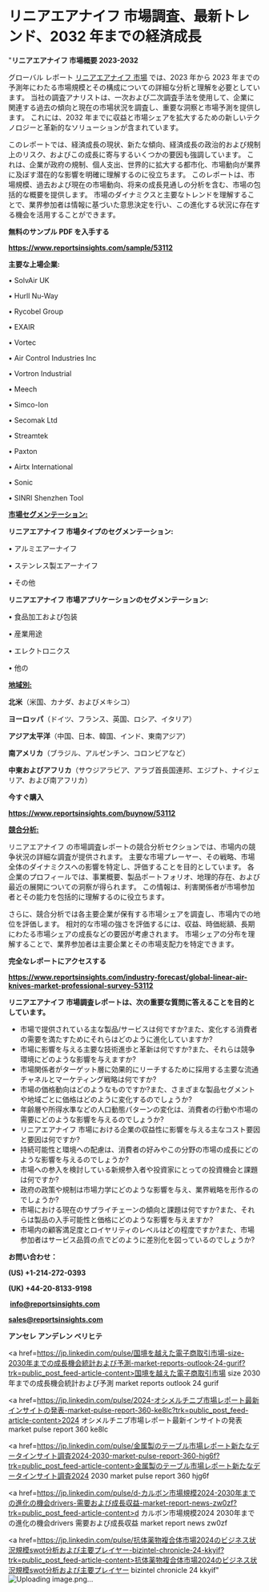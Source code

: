 # リニアエアナイフ 市場調査、最新トレンド、2032 年までの経済成長

"<strong>リニアエアナイフ 市場概要 2023-2032</strong>

グローバル レポート <a href=https://www.reportsinsights.com/sample/53112>リニアエアナイフ 市場</a> では、2023 年から 2023 年までの予測年にわたる市場規模とその構成についての詳細な分析と理解を必要としています。 当社の調査アナリストは、一次および二次調査手法を使用して、企業に関連する過去の傾向と現在の市場状況を調査し、重要な洞察と市場予測を提供します。 これには、2032 年までに収益と市場シェアを拡大​​するための新しいテクノロジーと革新的なソリューションが含まれています。

このレポートでは、経済成長の現状、新たな傾向、経済成長の政治的および規制上のリスク、およびこの成長に寄与するいくつかの要因も強調しています。 これは、企業が政府の規制、個人支出、世界的に拡大する都市化、市場動向が業界に及ぼす潜在的な影響を明確に理解するのに役立ちます。 このレポートは、市場規模、過去および現在の市場動向、将来の成長見通しの分析を含む、市場の包括的な概要を提供します。 市場のダイナミクスと主要なトレンドを理解することで、業界参加者は情報に基づいた意思決定を行い、この進化する状況に存在する機会を活用することができます。

<strong><b>無料のサンプル PDF を入手する</b></strong>

<a href=https://www.reportsinsights.com/sample/53112><strong><u>https://www.reportsinsights.com/sample/53112</u></strong></a>

<strong>主要な上場企業:</strong>

• SolvAir UK

• Hurll Nu-Way

• Rycobel Group

• EXAIR

• Vortec

• Air Control Industries Inc

• Vortron Industrial

• Meech

• Simco-Ion

• Secomak Ltd

• Streamtek

• Paxton

• Airtx International

• Sonic

• SINRI Shenzhen Tool

<strong><u>市場セグメンテーション</u></strong><strong><u>:</u></strong>

<strong>リニアエアナイフ 市場タイプのセグメンテーション:</strong>

• アルミエアーナイフ

• ステンレス製エアーナイフ

• その他

<strong>リニアエアナイフ 市場アプリケーションのセグメンテーション:</strong>

• 食品加工および包装

• 産業用途

• エレクトロニクス

• 他の

<strong><u>地域別</u></strong><strong><u>:</u></strong>

<strong>北米</strong>（米国、カナダ、およびメキシコ）

<strong>ヨーロッパ</strong>（ドイツ、フランス、英国、ロシア、イタリア）

<strong>アジア太平洋</strong>（中国、日本、韓国、インド、東南アジア）

<strong>南アメリカ</strong>（ブラジル、アルゼンチン、コロンビアなど）

<strong>中東およびアフリカ</strong>（サウジアラビア、アラブ首長国連邦、エジプト、ナイジェリア、および南アフリカ）

<strong>今すぐ購入</strong>

<a href=https://www.reportsinsights.com/buynow/53112><strong><u>https://www.reportsinsights.com/buynow/53112</u></strong></a>

<strong><u>競合分析:</u></strong>

リニアエアナイフ の市場調査レポートの競合分析セクションでは、市場内の競争状況の詳細な調査が提供されます。 主要な市場プレーヤー、その戦略、市場全体のダイナミクスへの影響を特定し、評価することを目的としています。 各企業のプロフィールでは、事業概要、製品ポートフォリオ、地理的存在、および最近の展開についての洞察が得られます。 この情報は、利害関係者が市場参加者とその能力を包括的に理解するのに役立ちます。

さらに、競合分析では各主要企業が保有する市場シェアを調査し、市場内での地位を評価します。 相対的な市場の強さを評価するには、収益、時価総額、長期にわたる市場シェアの成長などの要因が考慮されます。 市場シェアの分布を理解することで、業界参加者は主要企業とその市場支配力を特定できます。

<strong>完全なレポートにアクセスする</strong>

<a href=https://www.reportsinsights.com/industry-forecast/global-linear-air-knives-market-professional-survey-53112><strong><u><b>https://www.reportsinsights.com/industry-forecast/global-linear-air-knives-market-professional-survey-53112</b></u></strong></a>

<strong><b>リニアエアナイフ 市場調査レポートは、次の重要な質問に答えることを目的としています。</b></strong>
<ul>
  <li>市場で提供されている主な製品/サービスは何ですか?また、変化する消費者の需要を満たすためにそれらはどのように進化していますか?</li>
  <li>市場に影響を与える主要な技術進歩と革新は何ですか?また、それらは競争環境にどのような影響を与えますか?</li>
  <li>市場関係者がターゲット層に効果的にリーチするために採用する主要な流通チャネルとマーケティング戦略は何ですか?</li>
  <li>市場の価格動向はどのようなものですか?また、さまざまな製品セグメントや地域ごとに価格はどのように変化するのでしょうか?</li>
  <li>年齢層や所得水準などの人口動態パターンの変化は、消費者の行動や市場の需要にどのような影響を与えるのでしょうか?</li>
  <li>リニアエアナイフ 市場における企業の収益性に影響を与える主なコスト要因と要因は何ですか?</li>
  <li>持続可能性と環境への配慮は、消費者の好みやこの分野の市場の成長にどのような影響を与えるのでしょうか?</li>
  <li>市場への参入を検討している新規参入者や投資家にとっての投資機会と課題は何ですか?</li>
  <li>政府の政策や規制は市場力学にどのような影響を与え、業界戦略を形作るのでしょうか?</li>
  <li>市場における現在のサプライチェーンの傾向と課題は何ですか?また、それらは製品の入手可能性と価格にどのような影響を与えますか?</li>
  <li>市場内の顧客満足度とロイヤリティのレベルはどの程度ですか?また、市場参加者はサービス品質の点でどのように差別化を図っているのでしょうか?</li>
</ul>
<strong>お問い合わせ：</strong>

<strong>(US) +1-214-272-0393</strong>

<strong>(UK) +44-20-8133-9198</strong>

<strong> </strong><a href=info@reportsinsights.com><strong><u>info@reportsinsights.com</u></strong></a>

<a href=sales@reportsinsights.com><strong><u>sales@reportsinsights.com</u></strong></a>

<strong>アンセレ アンデレン ベリヒテ</strong>

<a href=https://jp.linkedin.com/pulse/国境を越えた電子商取引市場-size-2030年までの成長機会統計および予測-market-reports-outlook-24-gurif?trk=public_post_feed-article-content>国境を越えた電子商取引市場 size 2030年までの成長機会統計および予測 market reports outlook 24 gurif</a>

<a href=https://jp.linkedin.com/pulse/2024-オシメルチニブ市場レポート最新インサイトの発表-market-pulse-report-360-ke8lc?trk=public_post_feed-article-content>2024 オシメルチニブ市場レポート最新インサイトの発表 market pulse report 360 ke8lc</a>

<a href=https://jp.linkedin.com/pulse/金属製のテーブル市場レポート新たなデータインサイト調査2024-2030-market-pulse-report-360-hjg6f?trk=public_post_feed-article-content>金属製のテーブル市場レポート新たなデータインサイト調査2024 2030 market pulse report 360 hjg6f</a>

<a href=https://jp.linkedin.com/pulse/d-カルボン市場規模2024-2030年までの進化の機会drivers-需要および成長収益-market-report-news-zw0zf?trk=public_post_feed-article-content>d カルボン市場規模2024 2030年までの進化の機会drivers 需要および成長収益 market report news zw0zf</a>

<a href=https://jp.linkedin.com/pulse/抗体薬物複合体市場2024のビジネス状況規模swot分析および主要プレイヤー-bizintel-chronicle-24-kkyif?trk=public_post_feed-article-content>抗体薬物複合体市場2024のビジネス状況規模swot分析および主要プレイヤー bizintel chronicle 24 kkyif</a>"
![Uploading image.png…]()
